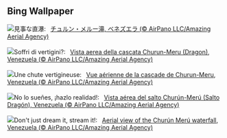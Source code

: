 ## Bing Wallpaper
![](https://www.bing.com/th?id=OHR.DragonWaterfall_JA-JP4588588498_UHD.jpg&w=1000)見事な直瀑:&nbsp;&ensp;[チュルン・メルー滝, ベネズエラ (© AirPano LLC/Amazing Aerial Agency)](https://www.bing.com/th?id=OHR.DragonWaterfall_JA-JP4588588498_UHD.jpg)
<br><br/>
![](https://www.bing.com/th?id=OHR.DragonWaterfall_IT-IT3577761002_UHD.jpg&w=1000)Soffri di vertigini?:&nbsp;&ensp;[Vista aerea della cascata Churun-Meru (Dragon), Venezuela (© AirPano LLC/Amazing Aerial Agency)](https://www.bing.com/th?id=OHR.DragonWaterfall_IT-IT3577761002_UHD.jpg)
<br><br/>
![](https://www.bing.com/th?id=OHR.DragonWaterfall_FR-FR6498141179_UHD.jpg&w=1000)Une chute vertigineuse:&nbsp;&ensp;[Vue aérienne de la cascade de Churun-Meru, Venezuela (© AirPano LLC/Amazing Aerial Agency)](https://www.bing.com/th?id=OHR.DragonWaterfall_FR-FR6498141179_UHD.jpg)
<br><br/>
![](https://www.bing.com/th?id=OHR.DragonWaterfall_ES-ES7444409826_UHD.jpg&w=1000)No lo sueñes, ¡hazlo realidad!:&nbsp;&ensp;[Vista aérea del salto Churún-Merú (Salto Dragón), Venezuela (© AirPano LLC/Amazing Aerial Agency)](https://www.bing.com/th?id=OHR.DragonWaterfall_ES-ES7444409826_UHD.jpg)
<br><br/>
![](https://www.bing.com/th?id=OHR.DragonWaterfall_EN-GB5111698733_UHD.jpg&w=1000)Don't just dream it, stream it!:&nbsp;&ensp;[Aerial view of the Churún Merú waterfall, Venezuela (© AirPano LLC/Amazing Aerial Agency)](https://www.bing.com/th?id=OHR.DragonWaterfall_EN-GB5111698733_UHD.jpg)
<br><br/>
